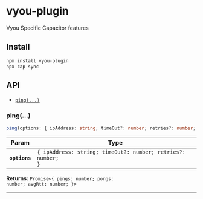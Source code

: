 # vyou-plugin

Vyou Specific Capacitor features

## Install

```bash
npm install vyou-plugin
npx cap sync
```

## API

<docgen-index>

* [`ping(...)`](#ping)

</docgen-index>

<docgen-api>
<!--Update the source file JSDoc comments and rerun docgen to update the docs below-->

### ping(...)

```typescript
ping(options: { ipAddress: string; timeOut?: number; retries?: number; }) => Promise<{ pings: number; pongs: number; avgRtt: number | undefined; }>
```

| Param         | Type                                                                    |
| ------------- | ----------------------------------------------------------------------- |
| **`options`** | <code>{ ipAddress: string; timeOut?: number; retries?: number; }</code> |

**Returns:** <code>Promise&lt;{ pings: number; pongs: number; avgRtt: number; }&gt;</code>

--------------------

</docgen-api>

